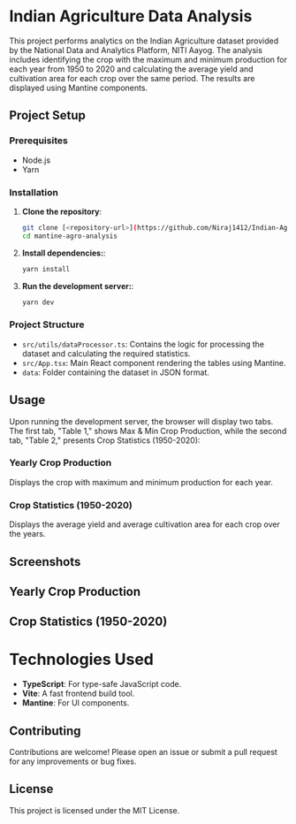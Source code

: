 # Indian Agriculture Data Analysis

This project performs analytics on the Indian Agriculture dataset provided by the National Data and Analytics Platform, NITI Aayog. The analysis includes identifying the crop with the maximum and minimum production for each year from 1950 to 2020 and calculating the average yield and cultivation area for each crop over the same period. The results are displayed using Mantine components.

## Project Setup

### Prerequisites

- Node.js
- Yarn

### Installation


1. **Clone the repository**:
   ```bash
   git clone [<repository-url>](https://github.com/Niraj1412/Indian-Agriculture-Data)
   cd mantine-agro-analysis


2. **Install dependencies:**:
   ```bash
   yarn install
   
3. **Run the development server:**:
   ```bash
   yarn dev


### Project Structure
- `src/utils/dataProcessor.ts`: Contains the logic for processing the dataset and calculating the required statistics.
- `src/App.tsx`: Main React component rendering the tables using Mantine.
- `data`: Folder containing the dataset in JSON format.

## Usage
Upon running the development server, the browser will display two tabs. The first tab, "Table 1," shows Max & Min Crop Production, while the second tab, "Table 2," presents Crop Statistics (1950-2020):

### Yearly Crop Production
Displays the crop with maximum and minimum production for each year.
### Crop Statistics (1950-2020)
Displays the average yield and average cultivation area for each crop over the years.

## Screenshots
## Yearly Crop Production

## Crop Statistics (1950-2020)

# Technologies Used
- **TypeScript**: For type-safe JavaScript code.
- **Vite**: A fast frontend build tool.
- **Mantine**: For UI components.

## Contributing
Contributions are welcome! Please open an issue or submit a pull request for any improvements or bug fixes.

## License
This project is licensed under the MIT License.

